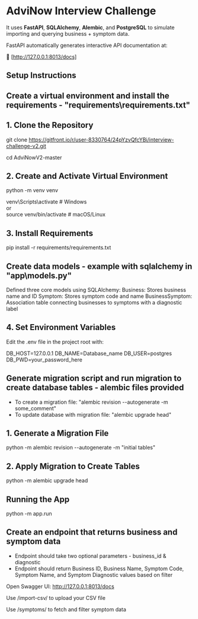 # AdviNow Interview Challenge

It uses **FastAPI**, **SQLAlchemy**, **Alembic**, and **PostgreSQL** to simulate importing and querying business + symptom data.

FastAPI automatically generates interactive API documentation at: 

🔗 [http://127.0.0.1:8013/docs]

## Setup Instructions

## **Create a virtual environment and install the requirements - "requirements\requirements.txt"**

## 1. Clone the Repository

git clone https://gitfront.io/r/user-8330764/24pYzvQfcYBi/interview-challenge-v2.git

cd AdviNowV2-master

## 2. Create and Activate Virtual Environment

python -m venv venv

venv\Scripts\activate     # Windows
<br> or <br/>
source venv/bin/activate    # macOS/Linux

## 3. Install Requirements

pip install -r requirements/requirements.txt


## **Create data models - example with sqlalchemy in "app\models.py"**

Defined three core models using SQLAlchemy:
Business: Stores business name and ID
Symptom: Stores symptom code and name
BusinessSymptom: Association table connecting businesses to symptoms with a diagnostic label

## 4. Set Environment Variables

Edit the .env file in the project root with:

DB_HOST=127.0.0.1
DB_NAME=Database_name
DB_USER=postgres
DB_PWD=your_password_here

## **Generate migration script and run migration to create database tables - alembic files provided**
  - To create a migration file: "alembic revision --autogenerate -m some_comment"
  - To update database with migration file: "alembic upgrade head"

## 1. Generate a Migration File

python -m alembic revision --autogenerate -m "initial tables"

## 2. Apply Migration to Create Tables

python -m alembic upgrade head

## Running the App

python -m app.run

## **Create an endpoint that returns business and symptom data**
  - Endpoint should take two optional parameters - business_id & diagnostic
  - Endpoint should return Business ID, Business Name, Symptom Code, Symptom Name, and Symptom Diagnostic values based on filter

Open Swagger UI: http://127.0.0.1:8013/docs

Use /import-csv/ to upload your CSV file

Use /symptoms/ to fetch and filter symptom data
